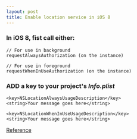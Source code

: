 ```yaml
---
layout: post
title: Enable location service in iOS 8
---
```



### In iOS 8, fist call either:

```
// For use in background
requestAlwaysAuthorization (on the instance)
```

```
// For use in foreground
requestWhenInUseAuthorization (on the instance)
```

### ADD a key to your project's *Info.plist*

```
<key>NSLocationAlwaysUsageDescription</key>
<string>Your message goes here</string>
```
```
<key>NSLocationWhenInUseUsageDescription</key>
<string>Your message goes here</string>
```


[Reference](http://matthewfecher.com/app-developement/getting-gps-location-using-core-location-in-ios-8-vs-ios-7/)

